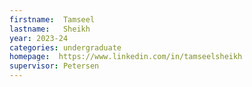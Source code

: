 ```yaml
---
firstname:  Tamseel
lastname:   Sheikh
year: 2023-24
categories: undergraduate
homepage:  https://www.linkedin.com/in/tamseelsheikh
supervisor: Petersen
---
```

